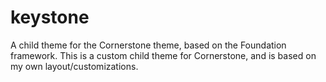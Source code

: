 keystone
========

A child theme for the Cornerstone theme, based on the Foundation framework. This is a custom child theme for Cornerstone, and is based on my own layout/customizations.
